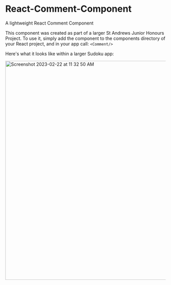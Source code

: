 # React-Comment-Component
A lightweight React Comment Component 

This component was created as part of a larger St Andrews Junior Honours Project. To use it, simply add the component to the components directory of your React project, and in your app call:
`<Comment/>`

Here's what it looks like within a larger Sudoku app:

<img width="686" alt="Screenshot 2023-02-22 at 11 32 50 AM" src="https://user-images.githubusercontent.com/82819874/220609757-7aed60be-5df2-4ec2-85f3-490ac697ecd4.png">
